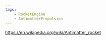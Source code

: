 ```yaml
---
tags:
    - RocketEngine
    - AntimatterPropulsion
---
```


https://en.wikipedia.org/wiki/Antimatter_rocket